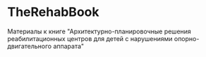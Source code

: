 # TheRehabBook
Материалы к книге "Архитектурно-планировочные решения реабилитационных центров для детей с нарушениями опорно-двигательного аппарата"
